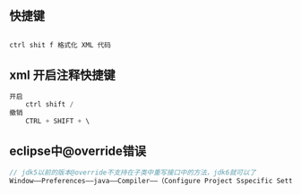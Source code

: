 ## 快捷键

```java

ctrl shit f 格式化 XML 代码
```

## xml 开启注释快捷键

```java
开启	
	ctrl shift /
撤销
    CTRL + SHIFT + \
```

## eclipse中@override错误

```java
// jdk5以前的版本@override不支持在子类中重写接口中的方法，jdk6就可以了
Window——Preferences——java——Compiler——（Configure Project Sspecific Settings——选中工程）——修改compiler compliance level（括号的步骤也可省略）
```

## 

